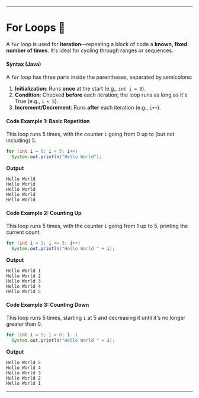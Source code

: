 
---

# **For Loops** 🔁

A `for` loop is used for **iteration**—repeating a block of code a **known, fixed number of times**. It's ideal for cycling through ranges or sequences.

#### **Syntax (Java)**

A `for` loop has three parts inside the parentheses, separated by semicolons:

1.  **Initialization**: Runs **once** at the start (e.g., `int i = 0`).
2.  **Condition**: Checked **before** each iteration; the loop runs as long as it's True (e.g., `i < 5`).
3.  **Increment/Decrement**: Runs **after** each iteration (e.g., `i++`).

#### **Code Example 1: Basic Repetition**

This loop runs $5$ times, with the counter `i` going from $0$ up to (but not including) $5$.

```java
for (int i = 0; i < 5; i++)
  System.out.println("Hello World");
```

**Output**

```
Hello World
Hello World
Hello World
Hello World
Hello World
```

#### **Code Example 2: Counting Up**

This loop runs $5$ times, with the counter `i` going from $1$ up to $5$, printing the current count.

```java
for (int i = 1; i <= 5; i++)
  System.out.println("Hello World " + i);
```

**Output**

```
Hello World 1
Hello World 2
Hello World 3
Hello World 4
Hello World 5
```

#### **Code Example 3: Counting Down**

This loop runs $5$ times, starting `i` at $5$ and decreasing it until it's no longer greater than $0$.

```java
for (int i = 5; i > 0; i--)
  System.out.println("Hello World " + i);
```

**Output**

```
Hello World 5
Hello World 4
Hello World 3
Hello World 2
Hello World 1
```

-----